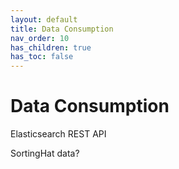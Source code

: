 ```yaml
---
layout: default
title: Data Consumption
nav_order: 10
has_children: true
has_toc: false
---
```


# Data Consumption

Elasticsearch REST API

SortingHat data?